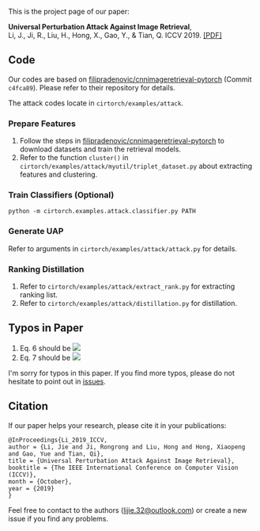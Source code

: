 This is the project page of our paper:

**Universal Perturbation Attack Against Image Retrieval**,  
Li, J., Ji, R., Liu, H., Hong, X., Gao, Y., & Tian, Q.
ICCV 2019.
[[PDF]](http://openaccess.thecvf.com/content_ICCV_2019/papers/Li_Universal_Perturbation_Attack_Against_Image_Retrieval_ICCV_2019_paper.pdf)

## Code

Our codes are based on [filipradenovic/cnnimageretrieval-pytorch](https://github.com/filipradenovic/cnnimageretrieval-pytorch) (Commit `c4fca89`).
Please refer to their repository for details.

The attack codes locate in `cirtorch/examples/attack`.

### Prepare Features

1. Follow the steps in [filipradenovic/cnnimageretrieval-pytorch](https://github.com/filipradenovic/cnnimageretrieval-pytorch) to download datasets and train the retrieval models.
2. Refer to the function `cluster()` in `cirtorch/examples/attack/myutil/triplet_dataset.py` about extracting features and clustering.

### Train Classifiers (Optional)

```
python -m cirtorch.examples.attack.classifier.py PATH
```

### Generate UAP

Refer to arguments in `cirtorch/examples/attack/attack.py` for details.

### Ranking Distillation

1. Refer to `cirtorch/examples/attack/extract_rank.py` for extracting ranking list.
2. Refer to `cirtorch/examples/attack/distillation.py` for distillation.

## Typos in Paper

1. Eq. 6 should be ![](<http://latex.codecogs.com/gif.latex?\frac{\partial%20d(f,f_j)}{\partial\delta}-\frac{\partial%20d(f,f_k)}{\partial\delta}>)
2. Eq. 7 should be ![](http://latex.codecogs.com/gif.latex?m<n})

I'm sorry for typos in this paper. If you find more typos, please do not hesitate to point out in [issues](https://github.com/theFool32/UAP_retrieval/issues).

## Citation

If our paper helps your research, please cite it in your publications:

```
@InProceedings{Li_2019_ICCV,
author = {Li, Jie and Ji, Rongrong and Liu, Hong and Hong, Xiaopeng and Gao, Yue and Tian, Qi},
title = {Universal Perturbation Attack Against Image Retrieval},
booktitle = {The IEEE International Conference on Computer Vision (ICCV)},
month = {October},
year = {2019}
}
```

Feel free to contact to the authors (lijie.32@outlook.com) or create a new issue if you find any problems.
